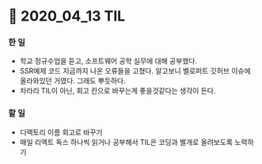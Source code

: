 # :bookmark: 2020_04_13 TIL

### 한 일

- 학교 정규수업을 듣고, 소프트웨어 공학 실무에 대해 공부했다.
- SSR예제 코드 지금까지 나온 오류들을 고쳤다. 알고보니 벨로퍼트 깃허브 이슈에 올라와있던 거였다. 그래도 뿌듯하다.
- 차라리 TIL이 아닌, 회고 칸으로 바꾸는게 좋을것같다는 생각이 든다.

### 할 일

- 디랙토리 이름 회고로 바꾸기
- 매일 리엑트 독스 하나씩 읽거나 공부해서 TIL은 코딩과 별개로 올려보도록 노력하기
